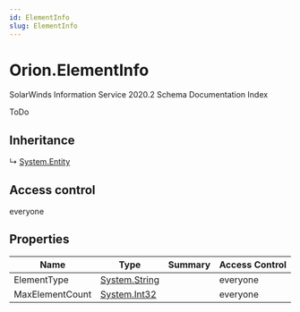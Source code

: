 ```yaml
---
id: ElementInfo
slug: ElementInfo
---
```


# Orion.ElementInfo

SolarWinds Information Service 2020.2 Schema Documentation Index

ToDo

## Inheritance

↳ [System.Entity](./../System/Entity)

## Access control

everyone

## Properties

| Name | Type | Summary | Access Control |
| ------ | ------ | ------ | ------ |
| ElementType | [System.String](https://docs.microsoft.com/en-us/dotnet/api/system.string) |  | everyone |
| MaxElementCount | [System.Int32](https://docs.microsoft.com/en-us/dotnet/api/system.int32) |  | everyone |

